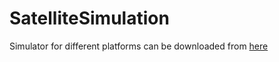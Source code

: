 # SatelliteSimulation

Simulator for different platforms can be downloaded from [here](http://people.cs.bris.ac.uk/slock/solar/)
